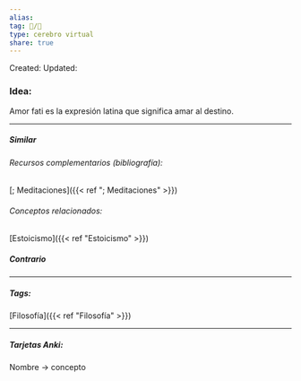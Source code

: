 ```yaml
---
alias: 
tag: 📝/🌱
type: cerebro virtual
share: true
---
```

Created: 
Updated: 


### Idea:
Amor fati es la expresión latina que significa amar al destino.

---
##### Similar
###### Recursos complementarios (bibliografía):
[; Meditaciones]({{< ref "; Meditaciones" >}})
###### Conceptos relacionados:
[Estoicismo]({{< ref "Estoicismo" >}})
##### Contrario


---
##### Tags:
[Filosofía]({{< ref "Filosofía" >}})

---
##### Tarjetas Anki:
Nombre → concepto